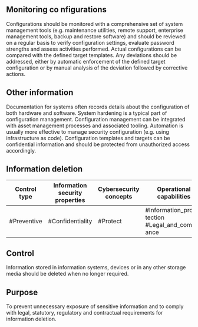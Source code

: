 ## Monitoring co nfigurations
Configurations  should  be  monitored  with  a  comprehensive  set  of  system  management  tools  (e.g. maintenance utilities, remote support, enterprise management tools, backup and restore software) and should be reviewed on a regular basis to verify configuration settings, evaluate password strengths and  assess  activities  performed.  Actual  configurations  can  be  compared  with  the  defined  target templates. Any deviations should be addressed, either by automatic enforcement of the defined target configuration or by manual analysis of the deviation followed by corrective actions.
## Other information
Documentation  for  systems  often records details about the configuration of  both  hardware and software.
System hardening is a typical part of configuration management.
Configuration management can be integrated with asset management processes and associated tooling.
Automation is usually more effective to manage security configuration (e.g. using infrastructure as code).
Configuration  templates  and  targets  can  be  confidential  information  and  should  be  protected  from unauthorized access accordingly.
##  Information deletion
| Control type   | Information security properties   | Cybersecurity concepts   | Operational capabilities                          | Security domains   |
|----------------|-----------------------------------|--------------------------|---------------------------------------------------|--------------------|
| #Preventive    | #Confidentiality                  | #Protect                 | #Information_pro- tection #Legal_and_compli- ance | #Protection        |
## Control
Information stored in information systems, devices or in any other storage media should be deleted when no longer required.
## Purpose
To  prevent  unnecessary  exposure  of  sensitive  information  and  to  comply  with  legal,  statutory, regulatory and contractual requirements for information deletion.
